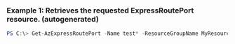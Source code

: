 ### Example 1: Retrieves the requested ExpressRoutePort resource. (autogenerated)
```powershell
PS C:\> Get-AzExpressRoutePort -Name test* -ResourceGroupName MyResourceGroup
```

